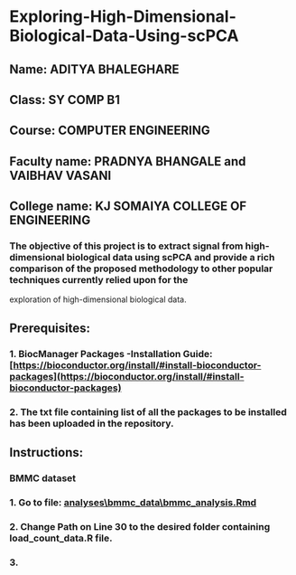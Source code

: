 # Exploring-High-Dimensional-Biological-Data-Using-scPCA

## Name: ADITYA BHALEGHARE
## Class: SY COMP B1
## Course: COMPUTER ENGINEERING
## Faculty name: PRADNYA BHANGALE and VAIBHAV VASANI
## College name: KJ SOMAIYA COLLEGE OF ENGINEERING

### The objective of this project is to extract signal from high-dimensional biological data using scPCA and provide a rich comparison of the proposed methodology to other popular techniques currently relied upon for the
exploration of high-dimensional biological data.

## Prerequisites:
### 1. BiocManager Packages -Installation Guide: [https://bioconductor.org/install/#install-bioconductor-packages](https://bioconductor.org/install/#install-bioconductor-packages)
### 2. The txt file containing list of all the packages to be installed has been uploaded in the repository.   

## Instructions:
### BMMC dataset
### 1. Go to file: [analyses\bmmc_data\bmmc_analysis.Rmd](/Parser/mssql.py)
### 2. Change Path on Line 30 to the desired folder containing load_count_data.R file.
### 3. 


